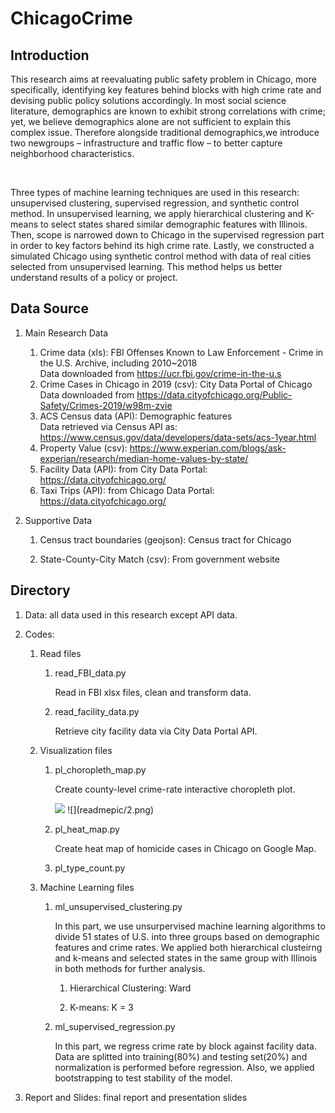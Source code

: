 # ChicagoCrime

## Introduction

<p>		This research aims at reevaluating public safety problem in Chicago, more specifically, identifying key features behind blocks with high crime rate and devising public policy solutions accordingly. In most social science literature, demographics are known to exhibit strong correlations with crime; yet, we believe demographics alone are not sufficient to explain this complex issue. Therefore alongside traditional demographics,we introduce two newgroups – infrastructure and traffic flow – to better capture neighborhood characteristics. </p><br>

<p>		Three types of machine learning techniques are used in this research: unsupervised clustering, supervised regression, and synthetic control method. In unsupervised learning, we apply hierarchical clustering and K-means to select states shared similar demographic features with Illinois. Then, scope is narrowed down to Chicago in the supervised regression part in order to key factors behind its high crime rate. Lastly, we constructed a simulated Chicago using synthetic control method with data of real cities selected from unsupervised learning. This method helps us better understand results of a policy or project.</p>

## Data Source

1. Main Research Data

	1. Crime data (xls):  FBI Offenses Known to Law Enforcement - Crime in the U.S. Archive, including 2010~2018 <br>
	Data downloaded from <https://ucr.fbi.gov/crime-in-the-u.s>
	2. Crime Cases in Chicago in 2019 (csv): City Data Portal of Chicago
	Data downloaded from <https://data.cityofchicago.org/Public-Safety/Crimes-2019/w98m-zvie>
	3. ACS Census data (API): Demographic features <br>
	Data retrieved via Census API as: <https://www.census.gov/data/developers/data-sets/acs-1year.html>
	4. Property Value (csv): <https://www.experian.com/blogs/ask-experian/research/median-home-values-by-state/>
	5. Facility Data (API): from City Data Portal: <https://data.cityofchicago.org/>
	6. Taxi Trips (API): from Chicago Data Portal: <https://data.cityofchicago.org/>
2. Supportive Data

	1. Census tract boundaries (geojson): Census tract for Chicago

	2. State-County-City Match (csv): From government website


## Directory
1. Data: all data used in this research except API data. <br>

2. Codes:
	1. Read files
		1. read_FBI_data.py

			Read in FBI xlsx files, clean and transform data.

		2. read_facility_data.py

			Retrieve city facility data via City Data Portal API.

	2. Visualization files
		1. pl_choropleth_map.py

			Create county-level crime-rate interactive choropleth plot.

			<img src="https://github.com/steph-yang/ChicagoCrime/blob/master/readmepic/1.png" width="500">
			![](readmepic/2.png)


		2. pl_heat_map.py

			Create heat map of homicide cases in Chicago on Google Map.

		3. pl_type_count.py



	3. Machine Learning files
		1. ml_unsupervised_clustering.py

			In this part, we use unsurpervised machine learning algorithms to divide 51 states of U.S. into three groups based on demographic features and crime rates. We applied both hierarchical clusteirng and k-means and selected states in the same group with Illinois in both methods for further analysis.

			1. Hierarchical Clustering: Ward

			2. K-means: K = 3

		2. ml_supervised_regression.py

			In this part, we regress crime rate by block against facility data. Data are splitted into training(80%) and testing set(20%) and normalization is performed before regression. Also, we applied bootstrapping to test stability of the model. 

3. Report and Slides: final report and presentation slides

